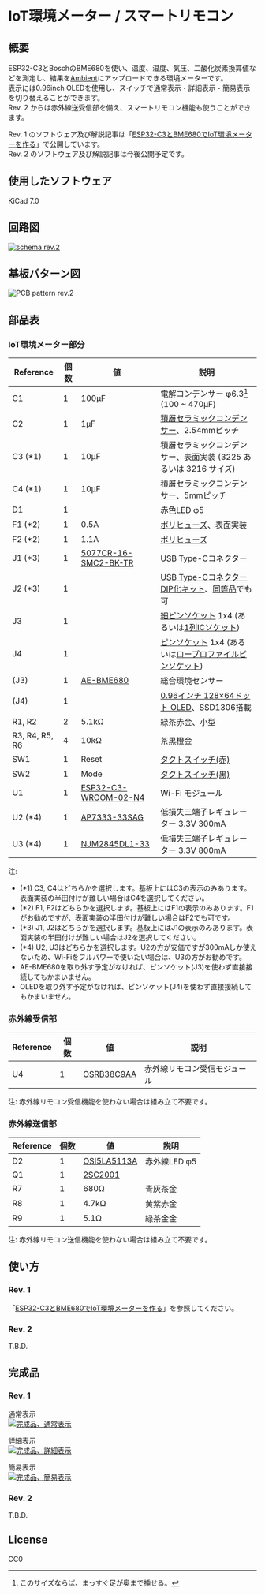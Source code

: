 # IoT環境メーター / スマートリモコン

## 概要

ESP32-C3とBoschのBME680を使い、温度、湿度、気圧、二酸化炭素換算値などを測定し、結果を[Ambient](https://ambidata.io/)にアップロードできる環境メーターです。  
表示には0.96inch OLEDを使用し、スイッチで通常表示・詳細表示・簡易表示を切り替えることができます。  
Rev. 2 からは赤外線送受信部を備え、スマートリモコン機能も使うことができます。

Rev. 1 のソフトウェア及び解説記事は「[ESP32-C3とBME680でIoT環境メーターを作る](https://zenn.dev/k_takata/articles/esp32c3-envmeter)」で公開しています。  
Rev. 2 のソフトウェア及び解説記事は今後公開予定です。


## 使用したソフトウェア

KiCad 7.0


## 回路図

[![schema rev.2](https://raw.githubusercontent.com/k-takata/PCB_envmeter_esp32c3/master/images/schema2.png)](https://raw.githubusercontent.com/k-takata/PCB_envmeter_esp32c3/master/images/schema2.pdf)

## 基板パターン図

![PCB pattern rev.2](https://raw.githubusercontent.com/k-takata/PCB_envmeter_esp32c3/master/images/pcb-pattern2.png)

## 部品表

### IoT環境メーター部分

| Reference           |個数|値    | 説明 |
|---------------------|----|------|------|
|C1                   |   1|100μF|電解コンデンサー φ6.3[^1] (100 ~ 470μF)|
|C2                   |   1|  1μF|[積層セラミックコンデンサー](https://akizukidenshi.com/catalog/g/g115940/)、2.54mmピッチ|
|C3 (\*1)             |   1| 10μF|積層セラミックコンデンサー、表面実装 (3225 あるいは 3216 サイズ)|
|C4 (\*1)             |   1| 10μF|[積層セラミックコンデンサー](https://akizukidenshi.com/catalog/g/g103095/)、5mmピッチ|
|D1                   |   1|      |赤色LED φ5|
|F1 (\*2)             |   1|  0.5A|[ポリヒューズ](https://akizukidenshi.com/catalog/g/g115300/)、表面実装|
|F2 (\*2)             |   1|  1.1A|[ポリヒューズ](https://akizukidenshi.com/catalog/g/g100507/)|
|J1 (\*3)             |   1|[5077CR-16-SMC2-BK-TR](https://akizukidenshi.com/catalog/g/g114356/)|USB Type-Cコネクター|
|J2 (\*3)             |   1|      |[USB Type-CコネクターDIP化キット](https://akizukidenshi.com/catalog/g/g115426/)、[同等品](https://akizukidenshi.com/catalog/g/g113080/)でも可|
|J3                   |   1|      |[細ピンソケット](https://akizukidenshi.com/catalog/g/g110073/) 1x4 (あるいは[1列ICソケット](https://akizukidenshi.com/catalog/g/g103470/))|
|J4                   |   1|      |[ピンソケット](https://akizukidenshi.com/catalog/g/g105779/) 1x4 (あるいは[ロープロファイルピンソケット](https://akizukidenshi.com/catalog/g/g100661/))|
|(J3)                 |   1|[AE-BME680](https://akizukidenshi.com/catalog/g/g114469/)|総合環境センサー|
|(J4)                 |   1|      |[0.96インチ 128×64ドット OLED](https://akizukidenshi.com/catalog/g/g112031/)、SSD1306搭載|
|R1, R2               |   2|5.1kΩ|緑茶赤金、小型|
|R3, R4, R5, R6       |   4| 10kΩ|茶黒橙金|
|SW1                  |   1|Reset |[タクトスイッチ(赤)](https://akizukidenshi.com/catalog/g/g103646/)|
|SW2                  |   1|Mode  |[タクトスイッチ(黒)](https://akizukidenshi.com/catalog/g/g103647/)|
|U1                   |   1|[ESP32-C3-WROOM-02-N4](https://akizukidenshi.com/catalog/g/g117493/)|Wi-Fi モジュール|
|U2 (\*4)             |   1|[AP7333-33SAG](https://akizukidenshi.com/catalog/g/g111360/)|低損失三端子レギュレーター 3.3V 300mA|
|U3 (\*4)             |   1|[NJM2845DL1-33](https://akizukidenshi.com/catalog/g/g111299/)|低損失三端子レギュレーター 3.3V 800mA|

[^1]: このサイズならば、まっすぐ足が奥まで挿せる。

注:
* (\*1) C3, C4はどちらかを選択します。基板上にはC3の表示のみあります。表面実装の半田付けが難しい場合はC4を選択してください。
* (\*2) F1, F2はどちらかを選択します。基板上にはF1の表示のみあります。F1がお勧めですが、表面実装の半田付けが難しい場合はF2でも可です。
* (\*3) J1, J2はどちらかを選択します。基板上にはJ1の表示のみあります。表面実装の半田付けが難しい場合はJ2を選択してください。
* (\*4) U2, U3はどちらかを選択します。U2の方が安価ですが300mAしか使えないため、Wi-Fiをフルパワーで使いたい場合は、U3の方がお勧めです。
* AE-BME680を取り外す予定がなければ、ピンソケット(J3)を使わず直接接続してもかまいません。
* OLEDを取り外す予定がなければ、ピンソケット(J4)を使わず直接接続してもかまいません。


### 赤外線受信部

| Reference           |個数|値    | 説明 |
|---------------------|----|------|------|
|U4                   |   1|[OSRB38C9AA](https://akizukidenshi.com/catalog/g/g104659/)|赤外線リモコン受信モジュール|

注: 赤外線リモコン受信機能を使わない場合は組み立て不要です。


### 赤外線送信部

| Reference           |個数|値    | 説明 |
|---------------------|----|------|------|
|D2                   |   1|[OSI5LA5113A](https://akizukidenshi.com/catalog/g/g112612/)|赤外線LED φ5|
|Q1                   |   1|[2SC2001](https://akizukidenshi.com/catalog/g/g113828/)||
|R7                   |   1| 680Ω|青灰茶金|
|R8                   |   1|4.7kΩ|黄紫赤金|
|R9                   |   1| 5.1Ω|緑茶金金|

注: 赤外線リモコン送信機能を使わない場合は組み立て不要です。


## 使い方

### Rev. 1

「[ESP32-C3とBME680でIoT環境メーターを作る](https://zenn.dev/k_takata/articles/esp32c3-envmeter)」を参照してください。

### Rev. 2

T.B.D.

## 完成品

### Rev. 1

通常表示<br>
[![完成品、通常表示](https://raw.githubusercontent.com/k-takata/PCB_envmeter_esp32c3/master/images/envmeter-thumb.jpg)](https://raw.githubusercontent.com/k-takata/PCB_envmeter_esp32c3/master/images/envmeter.jpg)

詳細表示<br>
[![完成品、詳細表示](https://raw.githubusercontent.com/k-takata/PCB_envmeter_esp32c3/master/images/envmeter-detail-thumb.jpg)](https://raw.githubusercontent.com/k-takata/PCB_envmeter_esp32c3/master/images/envmeter-detail.jpg)

簡易表示<br>
[![完成品、簡易表示](https://raw.githubusercontent.com/k-takata/PCB_envmeter_esp32c3/master/images/envmeter-simple-thumb.jpg)](https://raw.githubusercontent.com/k-takata/PCB_envmeter_esp32c3/master/images/envmeter-simple.jpg)

### Rev. 2

T.B.D.

## License

CC0

